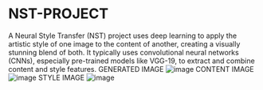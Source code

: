 # NST-PROJECT
A Neural Style Transfer (NST) project uses deep learning to apply the artistic style of one image to the content of another, creating a visually stunning blend of both. It typically uses convolutional neural networks (CNNs), especially pre-trained models like VGG-19, to extract and combine content and style features.
 GENERATED IMAGE 
 ![image](https://github.com/user-attachments/assets/9650d1d7-c5cc-48e5-b329-ab94a6532438)
CONTENT IMAGE 
![image](https://github.com/user-attachments/assets/d72cf71d-5a90-4f28-a659-b8a40abea492)
STYLE IMAGE
![image](https://github.com/user-attachments/assets/98f482f5-e513-4001-a234-3831b417841d)
